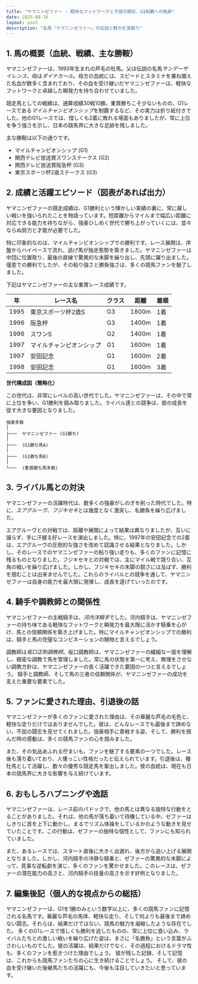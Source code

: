 ```yaml
---
title: "ヤマニンゼファー - 軽快なフットワークと不屈の闘志、G1制覇への軌跡"
date: 2025-08-16
layout: post
description: "名馬『ヤマニンゼファー』の伝説と魅力を深堀り"
---
```


## 1. 馬の概要（血統、戦績、主な勝鞍）

ヤマニンゼファーは、1993年生まれの芦毛の牡馬。父は伝説の名馬*サンデーサイレンス*、母は*ダイナカール*。母方の血統には、スピードとスタミナを兼ね備えた名血が数多く含まれており、その血を受け継いだヤマニンゼファーは、軽快なフットワークと卓越した瞬発力を持ち合わせていました。

競走馬としての戦績は、通算成績30戦10勝。重賞勝ちこそ少ないものの、G1レースである*マイルチャンピオンシップ*を制覇するなど、その実力は折り紙付きでした。他のG1レースでは、惜しくも2着に敗れる場面もありましたが、常に上位を争う強さを示し、日本の競馬界に大きな足跡を残しました。

主な勝鞍は以下の通りです。

* マイルチャンピオンシップ (G1)
* 関西テレビ放送賞スワンステークス (G2)
* 関西テレビ放送賞阪急杯 (G3)
* 東京スポーツ杯2歳ステークス (G3)


## 2. 成績と活躍エピソード（図表があれば出力）

ヤマニンゼファーの競走成績は、G1勝利という輝かしい実績の裏に、常に厳しい戦いを強いられたことを物語っています。短距離からマイルまで幅広い距離に対応できる能力を持ちながら、強豪ひしめく世代で勝ち上がっていくには、並々ならぬ努力と才能が必要でした。

特に印象的なのは、マイルチャンピオンシップでの勝利です。レース展開は、序盤からハイペースで流れ、逃げ馬が独走態勢を築きました。ヤマニンゼファーは中団に位置取り、最後の直線で驚異的な末脚を繰り出し、先頭に躍り出ました。僅差での勝利でしたが、その粘り強さと勝負強さは、多くの競馬ファンを魅了しました。

下記はヤマニンゼファーの主な重賞レース成績です。

| 年 | レース名          | クラス | 距離 | 着順 |
|---|-----------------|-------|-----|-----|
| 1995 | 東京スポーツ杯2歳S | G3    | 1800m | 1着 |
| 1996 | 阪急杯            | G3    | 1400m | 1着 |
| 1996 | スワンS            | G2    | 1400m | 1着 |
| 1997 | マイルチャンピオンシップ | G1    | 1600m | 1着 |
| 1997 | 安田記念          | G1    | 1600m | 2着 |
| 1998 | 安田記念          | G1    | 1600m | 3着 |


**世代構成図（簡略化）**

この世代は、非常にレベルの高い世代でした。ヤマニンゼファーは、その中で常に上位を争い、G1勝利を掴み取りました。ライバル達との競争は、彼の成長を促す大きな要因となりました。


```
強豪多数
│
├───  ヤマニンゼファー (G1勝ち)
│
├───  (G1勝ち馬A)
│
├───  (G1勝ち馬B)
│
└───  (重賞勝ち馬多数)
```


## 3. ライバル馬との対決

ヤマニンゼファーの活躍時代は、数多くの強豪がしのぎを削った時代でした。特に、*エアグルーヴ*、*フジキセキ*とは幾度となく激突し、名勝負を繰り広げました。

エアグルーヴとの対戦では、距離や展開によって結果は異なりましたが、互いに譲らず、手に汗握る好レースを演出しました。特に、1997年の安田記念での2着は、エアグルーヴの圧倒的な強さを改めて認識させる結果となりました。しかし、そのレースでのヤマニンゼファーの粘り強い走りも、多くのファンに記憶に残るものとなりました。フジキセキとの対戦では、主にマイル戦で競り合い、互角の戦いを繰り広げました。しかし、フジキセキの末脚の鋭さには及ばず、勝利を掴むことは出来ませんでした。これらのライバルとの競争を通して、ヤマニンゼファーは自身の能力を最大限に発揮し、成長を遂げていったのです。


## 4. 騎手や調教師との関係性

ヤマニンゼファーの主戦騎手は、*河内洋騎手*でした。河内騎手は、ヤマニンゼファーの持ち味である軽快なフットワークと瞬発力を最大限に活かす騎乗を心がけ、馬との信頼関係を築き上げました。特にマイルチャンピオンシップでの勝利は、騎手と馬の完璧なコンビネーションの賜物と言えるでしょう。

調教師は*坂口正則調教師*。坂口調教師は、ヤマニンゼファーの繊細な一面を理解し、緻密な調教で馬を管理しました。常に馬の状態を第一に考え、無理をさせない調教方針は、ヤマニンゼファーの長く活躍できた要因の一つと言えるでしょう。  騎手と調教師、そして馬の三者の信頼関係が、ヤマニンゼファーの成功を支えた重要な要素でした。


## 5. ファンに愛された理由、引退後の話

ヤマニンゼファーが多くのファンに愛された理由は、その華麗な芦毛の毛色と、軽快な走りだけではありませんでした。彼は、どんなレースでも最後まで諦めない、不屈の闘志を見せてくれました。強豪相手に善戦する姿、そして、勝利を掴んだ時の感動は、多くの競馬ファンの心を掴みました。

また、その気品あふれる佇まいも、ファンを魅了する要素の一つでした。レース後も落ち着いており、人懐っこい性格だったと伝えられています。引退後は、種牡馬として活躍し、数々の優秀な競走馬を輩出しました。彼の血統は、現在も日本の競馬界に大きな影響を与え続けています。


## 6. おもしろハプニングや逸話

ヤマニンゼファーは、レース前のパドックで、他の馬とは異なる独特な行動をとることがありました。それは、他の馬が落ち着いて待機している中、ゼファーはしきりに首を上下に動かし、まるでリズム体操をしているかのような動きを見せていたことです。この行動は、ゼファーの独特な個性として、ファンにも知られていました。

また、あるレースでは、スタート直後に大きく出遅れ、後方から追い上げる展開となりました。しかし、河内騎手の冷静な騎乗と、ゼファーの驚異的な末脚によって、見事な逆転劇を演じ、多くのファンを驚かせました。このレースは、ゼファーの潜在能力の高さと、河内騎手の技量の高さを示す好例となりました。


## 7. 編集後記（個人的な視点からの総括）

ヤマニンゼファーは、G1を1勝のみという数字以上に、多くの競馬ファンに記憶される名馬です。華麗な芦毛の馬体、軽快な走り、そして何よりも最後まで諦めない闘志。それらは、結果だけではない、競馬の魅力を凝縮したような存在でした。  多くのG1レースで惜しくも勝利を逃したものの、常に上位に食い込み、ライバルたちとの激しい戦いを繰り広げた姿は、まさに「名勝負」という言葉がふさわしいものでした。彼の活躍は、結果だけでなく、その過程におけるドラマ性も、多くのファンを惹きつけた理由でしょう。  彼が残した記録、そして記憶は、これからも競馬ファンたちの心に生き続けることでしょう。  そして、彼の血を受け継いだ後継馬たちの活躍にも、今後も注目していきたいと思っています。

